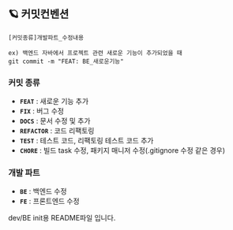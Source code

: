 ## 🪐 커밋컨벤션

```
[커밋종류]개발파트_수정내용

ex) 백엔드 자바에서 프로젝트 관련 새로운 기능이 추가되었을 때
git commit -m "FEAT: BE_새로운기능"
```

### 커밋 종류

- **`FEAT`** : 새로운 기능 추가
- **`FIX`** : 버그 수정
- **`DOCS`** : 문서 수정 및 추가
- **`REFACTOR`** : 코드 리팩토링
- **`TEST`** : 테스트 코드, 리팩토링 테스트 코드 추가
- **`CHORE`** : 빌드 task 수정, 패키지 매니저 수정(.gitignore 수정 같은 경우)

### 개발 파트

- **`BE`** : 백엔드 수정
- **`FE`** : 프론트엔드 수정

dev/BE init용 README파일 입니다.
